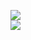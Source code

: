[![](https://img.shields.io/badge/Made%20With-Github%20Spray-lightgrey.svg?style=for-the-badge&logo=github)](https://github.com/Annihil/github-spray#1461)  
[![](https://i.imgur.com/2DrTn0Z.gif)](https://github.com/Annihil/github-spray)